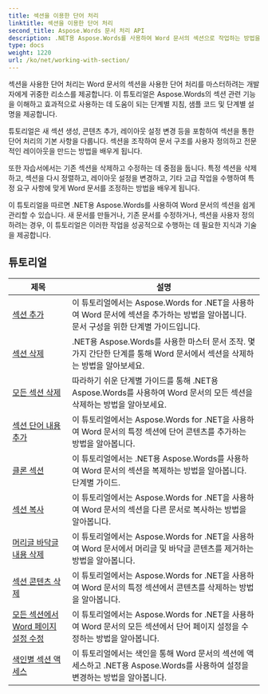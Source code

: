 ```yaml
---
title: 섹션을 이용한 단어 처리
linktitle: 섹션을 이용한 단어 처리
second_title: Aspose.Words 문서 처리 API
description: .NET용 Aspose.Words를 사용하여 Word 문서의 섹션으로 작업하는 방법을 알아보세요. 섹션을 효율적으로 생성, 편집 및 서식 지정하기 위한 샘플 코드가 포함된 단계별 자습서입니다.
type: docs
weight: 1220
url: /ko/net/working-with-section/
---
```

섹션을 사용한 단어 처리는 Word 문서의 섹션을 사용한 단어 처리를 마스터하려는 개발자에게 귀중한 리소스를 제공합니다. 이 튜토리얼은 Aspose.Words의 섹션 관련 기능을 이해하고 효과적으로 사용하는 데 도움이 되는 단계별 지침, 샘플 코드 및 단계별 설명을 제공합니다.

튜토리얼은 새 섹션 생성, 콘텐츠 추가, 레이아웃 설정 변경 등을 포함하여 섹션을 통한 단어 처리의 기본 사항을 다룹니다. 섹션을 조작하여 문서 구조를 사용자 정의하고 전문적인 레이아웃을 만드는 방법을 배우게 됩니다.

또한 자습서에서는 기존 섹션을 삭제하고 수정하는 데 중점을 둡니다. 특정 섹션을 삭제하고, 섹션을 다시 정렬하고, 레이아웃 설정을 변경하고, 기타 고급 작업을 수행하여 특정 요구 사항에 맞게 Word 문서를 조정하는 방법을 배우게 됩니다.

이 튜토리얼을 따르면 .NET용 Aspose.Words를 사용하여 Word 문서의 섹션을 쉽게 관리할 수 있습니다. 새 문서를 만들거나, 기존 문서를 수정하거나, 섹션을 사용자 정의하려는 경우, 이 튜토리얼은 이러한 작업을 성공적으로 수행하는 데 필요한 지식과 기술을 제공합니다.

 ## 튜토리얼
| 제목 | 설명 |
| --- | --- |
| [섹션 추가](./add-section/) | 이 튜토리얼에서는 Aspose.Words for .NET을 사용하여 Word 문서에 섹션을 추가하는 방법을 알아봅니다. 문서 구성을 위한 단계별 가이드입니다. |
| [섹션 삭제](./delete-section/) | .NET용 Aspose.Words를 사용한 마스터 문서 조작. 몇 가지 간단한 단계를 통해 Word 문서에서 섹션을 삭제하는 방법을 알아보세요. |
| [모든 섹션 삭제](./delete-all-sections/) | 따라하기 쉬운 단계별 가이드를 통해 .NET용 Aspose.Words를 사용하여 Word 문서의 모든 섹션을 삭제하는 방법을 알아보세요. |
| [섹션 단어 내용 추가](./append-section-content/) | 이 튜토리얼에서는 Aspose.Words for .NET을 사용하여 Word 문서의 특정 섹션에 단어 콘텐츠를 추가하는 방법을 알아봅니다.  |
| [클론 섹션](./clone-section/) | 이 튜토리얼에서는 .NET용 Aspose.Words를 사용하여 Word 문서의 섹션을 복제하는 방법을 알아봅니다. 단계별 가이드. |
| [섹션 복사](./copy-section/) | 이 튜토리얼에서는 Aspose.Words for .NET을 사용하여 Word 문서의 섹션을 다른 문서로 복사하는 방법을 알아봅니다. |
| [머리글 바닥글 내용 삭제](./delete-header-footer-content/) | 이 튜토리얼에서는 Aspose.Words for .NET을 사용하여 Word 문서에서 머리글 및 바닥글 콘텐츠를 제거하는 방법을 알아봅니다.  |
| [섹션 콘텐츠 삭제](./delete-section-content/) | 이 튜토리얼에서는 Aspose.Words for .NET을 사용하여 Word 문서의 특정 섹션에서 콘텐츠를 삭제하는 방법을 알아봅니다. |
| [모든 섹션에서 Word 페이지 설정 수정](./modify-page-setup-in-all-sections/) | 이 튜토리얼에서는 Aspose.Words for .NET을 사용하여 Word 문서의 모든 섹션에서 단어 페이지 설정을 수정하는 방법을 알아봅니다. |
| [색인별 섹션 액세스](./sections-access-by-index/) | 이 튜토리얼에서는 색인을 통해 Word 문서의 섹션에 액세스하고 .NET용 Aspose.Words를 사용하여 설정을 변경하는 방법을 알아봅니다. |
